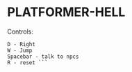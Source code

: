 # PLATFORMER-HELL
Controls:

```A - Left 
D - Right 
W - Jump 
Spacebar - talk to npcs 
R - reset ``` 
